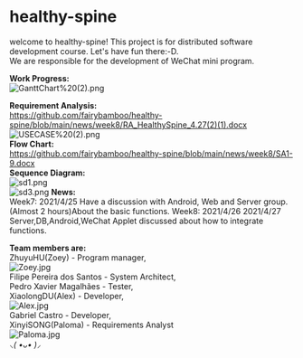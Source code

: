 # healthy-spine
welcome to healthy-spine! This project is for distributed software development course. Let's have fun there:-D.  
We are responsible for the development of WeChat mini program.  

__Work Progress:__  
![GanttChart%20(2).png](https://github.com/fairybamboo/healthy-spine/blob/main/Gantt%20Chart/GanttChart%20(2).png)  

__Requirement Analysis:__  
https://github.com/fairybamboo/healthy-spine/blob/main/news/week8/RA_HealthySpine_4.27(2)(1).docx    
![USECASE%20(2).png](https://github.com/fairybamboo/healthy-spine/blob/main/news/week8/USECASE%20(2).png)  
__Flow Chart:__  
https://github.com/fairybamboo/healthy-spine/blob/main/news/week8/SA1-9.docx    
__Sequence Diagram:__  
![sd1.png](https://github.com/fairybamboo/healthy-spine/blob/main/news/week8/sd1.png)  
![sd3.png](https://github.com/fairybamboo/healthy-spine/blob/main/news/week8/sd3.png) 
__News:__  
Week7: 2021/4/25 Have a discussion with Android, Web and Server group.(Almost 2 hours)About the basic functions.
Week8: 2021/4/26 2021/4/27 Server,DB,Android,WeChat Applet discussed about how to integrate functions.  


__Team members are:__  
ZhuyuHU(Zoey) - Program manager,  
![Zoey.jpg](https://github.com/fairybamboo/healthy-spine/blob/main/Member%20Introduction/Zoey.jpg)  
Filipe Pereira dos Santos - System Architect,  
Pedro Xavier Magalhães - Tester,  
XiaolongDU(Alex) - Developer,  
![Alex.jpg](https://github.com/fairybamboo/healthy-spine/blob/main/Member%20Introduction/Alex.jpg)  
Gabriel Castro - Developer,  
XinyiSONG(Paloma) - Requirements Analyst  
![Paloma.jpg](https://github.com/fairybamboo/healthy-spine/blob/main/Member%20Introduction/Paloma.jpg)  
*⸜( •ᴗ• )⸝*   

